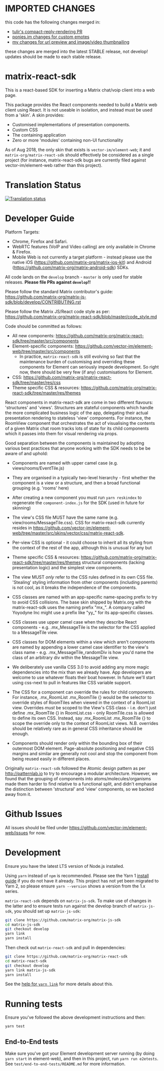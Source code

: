 IMPORTED CHANGES
================

this code has the following changes merged in:

+ [tulir's compact-reply-rendering PR](https://github.com/maunium/matrix-react-sdk/tree/compact-reply-rendering)
+ [ponies.im changes for custom emotes](https://github.com/williamkray/matrix-react-sdk/tree/wreck/v3.14.0-custom-emoji)
+ [my changes for url preview and image/video thumbnailing](https://github.com/williamkray/matrix-react-sdk/tree/wreck/clean-thumbnail-changes)

these changes are merged into the latest STABLE release, not develop! updates should be made to each stable release.

matrix-react-sdk
================

This is a react-based SDK for inserting a Matrix chat/voip client into a web page.

This package provides the React components needed to build a Matrix web client
using React.  It is not useable in isolation, and instead must be used from
a 'skin'. A skin provides:
 * Customised implementations of presentation components.
 * Custom CSS
 * The containing application
 * Zero or more 'modules' containing non-UI functionality

As of Aug 2018, the only skin that exists is `vector-im/element-web`; it and
`matrix-org/matrix-react-sdk` should effectively
be considered as a single project (for instance, matrix-react-sdk bugs
are currently filed against vector-im/element-web rather than this project).

Translation Status
==================
[![Translation status](https://translate.element.io/widgets/element-web/-/multi-auto.svg)](https://translate.element.io/engage/element-web/?utm_source=widget)

Developer Guide
===============

Platform Targets:
 * Chrome, Firefox and Safari.
 * WebRTC features (VoIP and Video calling) are only available in Chrome & Firefox.
 * Mobile Web is not currently a target platform - instead please use the native
   iOS (https://github.com/matrix-org/matrix-ios-kit) and Android
   (https://github.com/matrix-org/matrix-android-sdk) SDKs.

All code lands on the `develop` branch - `master` is only used for stable releases.
**Please file PRs against `develop`!!**

Please follow the standard Matrix contributor's guide:
https://github.com/matrix-org/matrix-js-sdk/blob/develop/CONTRIBUTING.rst

Please follow the Matrix JS/React code style as per:
https://github.com/matrix-org/matrix-react-sdk/blob/master/code_style.md

Code should be committed as follows:
 * All new components: https://github.com/matrix-org/matrix-react-sdk/tree/master/src/components
 * Element-specific components: https://github.com/vector-im/element-web/tree/master/src/components
   * In practice, `matrix-react-sdk` is still evolving so fast that the maintenance
     burden of customising and overriding these components for Element can seriously
     impede development.  So right now, there should be very few (if any) customisations for Element.
 * CSS: https://github.com/matrix-org/matrix-react-sdk/tree/master/res/css
 * Theme specific CSS & resources: https://github.com/matrix-org/matrix-react-sdk/tree/master/res/themes

React components in matrix-react-sdk are come in two different flavours:
'structures' and 'views'.  Structures are stateful components which handle the
more complicated business logic of the app, delegating their actual presentation
rendering to stateless 'view' components.  For instance, the RoomView component
that orchestrates the act of visualising the contents of a given Matrix chat room
tracks lots of state for its child components which it passes into them for visual
rendering via props.

Good separation between the components is maintained by adopting various best
practices that anyone working with the SDK needs to be be aware of and uphold:

  * Components are named with upper camel case (e.g. views/rooms/EventTile.js)

  * They are organised in a typically two-level hierarchy - first whether the
    component is a view or a structure, and then a broad functional grouping
    (e.g. 'rooms' here)

  * After creating a new component you must run `yarn reskindex` to regenerate
    the `component-index.js` for the SDK (used in future for skinning)
    <!-- TODO: Remove this once this approach to skinning is replaced -->

  * The view's CSS file MUST have the same name (e.g. view/rooms/MessageTile.css).
    CSS for matrix-react-sdk currently resides in
    https://github.com/vector-im/element-web/tree/master/src/skins/vector/css/matrix-react-sdk.

  * Per-view CSS is optional - it could choose to inherit all its styling from
    the context of the rest of the app, although this is unusual for any but
 * Theme specific CSS & resources: https://github.com/matrix-org/matrix-react-sdk/tree/master/res/themes
    structural components (lacking presentation logic) and the simplest view
    components.

  * The view MUST *only* refer to the CSS rules defined in its own CSS file.
    'Stealing' styling information from other components (including parents)
    is not cool, as it breaks the independence of the components.

  * CSS classes are named with an app-specific name-spacing prefix to try to avoid
    CSS collisions.  The base skin shipped by Matrix.org with the matrix-react-sdk
    uses the naming prefix "mx_".  A company called Yoyodyne Inc might use a
    prefix like "yy_" for its app-specific classes.

  * CSS classes use upper camel case when they describe React components - e.g.
    .mx_MessageTile is the selector for the CSS applied to a MessageTile view.

  * CSS classes for DOM elements within a view which aren't components are named
    by appending a lower camel case identifier to the view's class name - e.g.
    .mx_MessageTile_randomDiv is how you'd name the class of an arbitrary div
    within the MessageTile view.

  * We deliberately use vanilla CSS 3.0 to avoid adding any more magic
    dependencies into the mix than we already have.  App developers are welcome
    to use whatever floats their boat however.  In future we'll start using
    css-next to pull in features like CSS variable support.

  * The CSS for a component can override the rules for child components.
    For instance, .mx_RoomList .mx_RoomTile {} would be the selector to override
    styles of RoomTiles when viewed in the context of a RoomList view.
    Overrides *must* be scoped to the View's CSS class - i.e. don't just define
    .mx_RoomTile {} in RoomList.css - only RoomTile.css is allowed to define its
    own CSS.  Instead, say .mx_RoomList .mx_RoomTile {} to scope the override
    only to the context of RoomList views.  N.B. overrides should be relatively
    rare as in general CSS inheritance should be enough.

  * Components should render only within the bounding box of their outermost DOM
    element. Page-absolute positioning and negative CSS margins and similar are
    generally not cool and stop the component from being reused easily in
    different places.

Originally `matrix-react-sdk` followed the Atomic design pattern as per
http://patternlab.io to try to encourage a modular architecture.  However, we
found that the grouping of components into atoms/molecules/organisms
made them harder to find relative to a functional split, and didn't emphasise
the distinction between 'structural' and 'view' components, so we backed away
from it.

Github Issues
=============

All issues should be filed under https://github.com/vector-im/element-web/issues
for now.

Development
===========

Ensure you have the latest LTS version of Node.js installed.

Using `yarn` instead of `npm` is recommended. Please see the Yarn 1 [install
guide](https://classic.yarnpkg.com/docs/install) if you do not have it
already. This project has not yet been migrated to Yarn 2, so please ensure
`yarn --version` shows a version from the 1.x series.

`matrix-react-sdk` depends on `matrix-js-sdk`. To make use of changes in the
latter and to ensure tests run against the develop branch of `matrix-js-sdk`,
you should set up `matrix-js-sdk`:

```bash
git clone https://github.com/matrix-org/matrix-js-sdk
cd matrix-js-sdk
git checkout develop
yarn link
yarn install
```

Then check out `matrix-react-sdk` and pull in dependencies:

```bash
git clone https://github.com/matrix-org/matrix-react-sdk
cd matrix-react-sdk
git checkout develop
yarn link matrix-js-sdk
yarn install
```

See the [help for `yarn link`](https://classic.yarnpkg.com/docs/cli/link) for
more details about this.

Running tests
=============

Ensure you've followed the above development instructions and then:

```bash
yarn test
```

## End-to-End tests

Make sure you've got your Element development server running (by doing `yarn start` in element-web), and then in this project, run `yarn run e2etests`.
See `test/end-to-end-tests/README.md` for more information.
